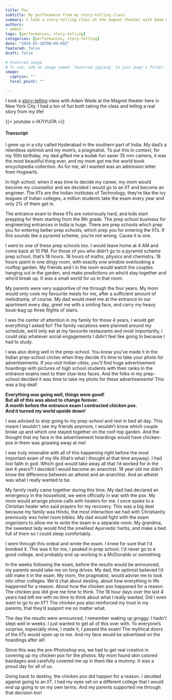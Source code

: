 ```yaml
---
title: Pox 
subtitle: My performance from my story-telling class.
summary: I took a story-telling class at the magnet theater with Adam Wade. This post is about the story I told as part of the class show.
authors:
- admin
tags: [performances, story-telling]
categories: [performances, story-telling]
date: "2019-03-10T00:00:00Z"
featured: false
draft: false

# Featured image
# To use, add an image named `featured.jpg/png` to your page's folder. 
image:
  caption: ""
  focal_point: ""

---
```

I took a [story-telling](https://magnettheater.com/class/storytelling/9430/) class with Adam Wade at the Magnet theater here in New York City. I had a ton of fun both taking the class and telling a real story from my life!  

{{< youtube v-lA7iYUl7A >}}

#### Transcript
I grew up in a city called Hyderabad in the southern part of India. My dad’s a relentless optimist and my mom’s, a pragmatist. To put this in context, for my 10th birthday, my dad gifted me a kodak fun saver 35 mm camera, it was the most beautiful thing ever, and my mom got me the world book encyclopedia collection. As for me, all I wanted was an admission letter from Hogwarts.

In high school, when it was time to decide my career, my mom would become my counsellor and we decided I would go to an IIT and become an engineer. The IITs are the Indian institutes of Technology, they’re like the ivy leagues of Indian colleges, a million students take the exam every year and only 2% of them get in.
 
The entrance exam to these IITs are notoriously hard, and kids start prepping for them starting from the 8th grade. The prep school business for engineering entrances in India is huge. There are prep schools which prep you for entering better prep schools, which prep you for entering the IITs. If this sounds like a pyramid scheme, you’re not wrong. Cause it is one.

I went to one of these prep schools too. I would leave home at 4 AM and come back at 10 PM. For those of you who didn’t go to a pyramid scheme prep school, that’s 18 hours. 18 hours of maths, physics and chemistry. 18 hours spent in one dingy room, with exactly one window overlooking a rooftop garden. My friends and I in the room would watch the couples hanging out in the garden, and make predictions on who’d stay together and who’d break up. It was a small world for us in that room.

My parents were very supportive of me through the four years. My mom would only cook my favourite meals for me, after a sufficient amount of melodrama, of course. My dad would meet me at the entrance to our apartment every day, greet me with a smiling face, and carry my heavy book-bag up three flights of stairs.
 
I was the center of attention in my family for those 4 years, I would get everything I asked for! The family vacations were planned around my schedule, we’d only eat at my favourite restaurants and most importantly, I could skip whatever social engagements I didn’t feel like going to because I had to study.

I was also doing well in the prep-school. You know you’ve made it in the Indian prep-school circles when they decide it’s time to take your photo for advertisements. If you visit Indian cities, you’ll find huge advertisement hoardings with pictures of high school students with their ranks in the entrance exams next to their clue-less faces. And the folks in my prep-school decided it was time to take my photo for these advertisements! This was a big deal!
 
**Everything was going well, things were good!**  
**But all of this was about to change forever.**  
**A month before the entrance exam I contracted chicken pox.**  
**And it turned my world upside down!**  
 
I was advised to stop going to my prep-school and rest in bed all day. This meant I wouldn't see my friends anymore, I wouldn’t know which couple broke up and which one stayed together on the roof-top garden. And the thought that my face in the advertisement hoardings would have chicken-pox in them was gnawing away at me!
 
I was truly miserable with all of this happening right before the most important exam of my life (that’s what I thought at that time anyway). I had lost faith in god. Which god would take away all that I’d worked for in the last 4 years?! I decided I would become an anarchist. 18 year old me didn’t know the difference between an atheist and an anarchist. And an atheist was what I really wanted to be.

My family really came together during this time. My dad had declared an emergency in the household, we were officially in war with the pox. My mom would arrange phone calls with healers for me. I once spoke to a Christian healer who said prayers for my recovery. This was a big deal because my family was Hindu, the most interaction we had with Christianity previously was hotel room bibles. My dad would fight with the exam organizers to allow me to write the exam in a separate room. My grandma, the sweetest lady would find the smelliest Ayurvedic herbs, and make a bed full of them so I could sleep comfortably. 

I went through this ordeal and wrote the exam. I knew for sure that I'd bombed it. This was it for me, I peaked in prep school. I'd never go to a good college, and probably end up working in a McDonalds or something. 

In the weeks following the exam, before the results would be announced, my parents would take me on long drives. My dad, the optimist believed I’d still make it in the exam. My mom, the pragmatist, would advise me to look into other colleges. We'd chat about destiny, about how everything in life happened for a reason. About how the chicken pox happened for a reason. The chicken pox did give me time to think. The 18 hour days over the last 4 years had left me with no time to think about what I really wanted. Did I even want to go to an IIT? The chicken pox also reinforced my trust in my parents, that they’d support me no matter what. 

The day the results were announced, I remember waking up groggy. I hadn’t slept well in weeks. I just wanted to get all of this over with. To everyone’s surprise, especially mine, I made it, I passed the exam! The mythical doors of the IITs would open up to me. And my face would be advertised on the hoardings after all!
 
Since this was the pre-Photoshop era, we had to get real creative in covering up my chicken pox for the photos. My mom found skin colored bandages and carefully covered me up in them like a mummy. It was a proud day for all of us.
 
Going back to destiny, the chicken pox did happen for a reason. I decided against going to an IIT. I had my eyes set on a different college that I would end up going to on my own terms. And my parents supported me through that decision too!